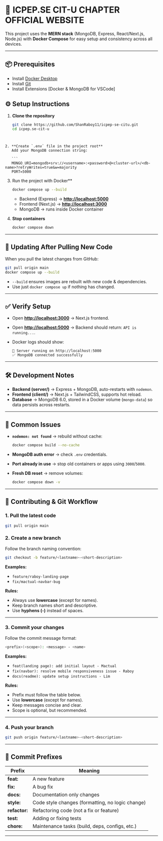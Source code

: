 # 🔵  ICPEP.SE CIT-U CHAPTER OFFICIAL WEBSITE

This project uses the **MERN stack** (MongoDB, Express, React/Next.js, Node.js) with **Docker Compose** for easy setup and consistency across all devices.

---

## 📦 Prerequisites
- Install [Docker Desktop](https://www.docker.com/products/docker-desktop)
- Install [Git](https://git-scm.com/)
- Install Extensions [Docker & MongoDB for VSCode]


## ⚙️ Setup Instructions

1. **Clone the repository**
   ```bash
   git clone https://github.com/ShanRaboy11/icpep-se-citu.git
   cd icpep.se-cit-u
````


2. **Create `.env` file in the project root**
   Add your MongoDB connection string:

   ```
   MONGO_URI=mongodb+srv://<username>:<password>@<cluster-url>/<db-name>?retryWrites=true&w=majority
   PORT=5000

````

3. Run the project with Docker**

   ```bash
   docker compose up --build
   ````

   * Backend (Express) → **[http://localhost:5000](http://localhost:5000)**
   * Frontend (Next.js) → **[http://localhost:3000](http://localhost:3000)**
   * MongoDB → runs inside Docker container

4. **Stop containers**

   ```bash
   docker compose down
   ```

---

## 🔄 Updating After Pulling New Code

When you pull the latest changes from GitHub:

```bash
git pull origin main
docker compose up --build
```

* `--build` ensures images are rebuilt with new code & dependencies.
* Use just `docker compose up` if nothing has changed.

---

## ✅ Verify Setup

* Open **[http://localhost:3000](http://localhost:3000)** → Next.js frontend.
* Open **[http://localhost:5000](http://localhost:5000)** → Backend should return: `API is running...`.
* Docker logs should show:

  ```
  🚀 Server running on http://localhost:5000
  ✅ MongoDB connected successfully
  ```

---

## 🛠 Development Notes

* **Backend (server/)** → Express + MongoDB, auto-restarts with `nodemon`.
* **Frontend (client/)** → Next.js + TailwindCSS, supports hot reload.
* **Database** → MongoDB 6.0, stored in a Docker volume (`mongo-data`) so data persists across restarts.

---

## 📝 Common Issues

* **`nodemon: not found`** → rebuild without cache:

  ```bash
  docker compose build --no-cache
  ```
* **MongoDB auth error** → check `.env` credentials.
* **Port already in use** → stop old containers or apps using `3000`/`5000`.
* **Fresh DB reset** → remove volumes:

  ```bash
  docker compose down -v
  ```

---

## 🤝 Contributing & Git Workflow

### 1. Pull the latest code

```bash
git pull origin main
```

### 2. Create a new branch

Follow the branch naming convention:

```bash
git checkout -b feature/<lastname>-<short-description>
```

**Examples:**

* `feature/raboy-landing-page`
* `fix/mactual-navbar-bug`

**Rules:**

* Always use **lowercase** (except for names).
* Keep branch names short and descriptive.
* Use **hyphens (-)** instead of spaces.

---

### 3. Commit your changes

Follow the commit message format:

```bash
<prefix>(<scope>): <message> - <name>
```

**Examples:**

* `feat(landing page): add initial layout - Mactual`
* `fix(navbar): resolve mobile responsiveness issue - Raboy`
* `docs(readme): update setup instructions - Lim`

**Rules:**

* Prefix must follow the table below.
* Use **lowercase** (except for names).
* Keep messages concise and clear.
* Scope is optional, but recommended.

---

### 4. Push your branch

```bash
git push origin feature/<lastname>-<short-description>
```

---

## 📌 Commit Prefixes

| Prefix        | Meaning                                          |
| ------------- | ------------------------------------------------ |
| **feat:**     | A new feature                                    |
| **fix:**      | A bug fix                                        |
| **docs:**     | Documentation only changes                       |
| **style:**    | Code style changes (formatting, no logic change) |
| **refactor:** | Refactoring code (not a fix or feature)          |
| **test:**     | Adding or fixing tests                           |
| **chore:**    | Maintenance tasks (build, deps, configs, etc.)   |

---
